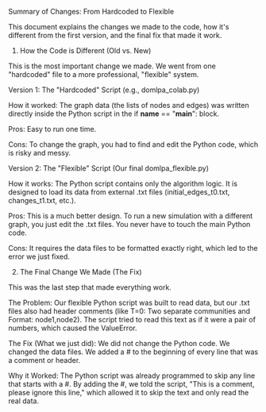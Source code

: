 Summary of Changes: From Hardcoded to Flexible

This document explains the changes we made to the code, how it's different from the first version, and the final fix that made it work.

1. How the Code is Different (Old vs. New)

This is the most important change we made. We went from one "hardcoded" file to a more professional, "flexible" system.

Version 1: The "Hardcoded" Script (e.g., domlpa_colab.py)

How it worked: The graph data (the lists of nodes and edges) was written directly inside the Python script in the if __name__ == "__main__": block.

Pros: Easy to run one time.

Cons: To change the graph, you had to find and edit the Python code, which is risky and messy.

Version 2: The "Flexible" Script (Our final domlpa_flexible.py)

How it works: The Python script contains only the algorithm logic. It is designed to load its data from external .txt files (initial_edges_t0.txt, changes_t1.txt, etc.).

Pros: This is a much better design. To run a new simulation with a different graph, you just edit the .txt files. You never have to touch the main Python code.

Cons: It requires the data files to be formatted exactly right, which led to the error we just fixed.

2. The Final Change We Made (The Fix)

This was the last step that made everything work.

The Problem: Our flexible Python script was built to read data, but our .txt files also had header comments (like T=0: Two separate communities and Format: node1,node2). The script tried to read this text as if it were a pair of numbers, which caused the ValueError.

The Fix (What we just did): We did not change the Python code. We changed the data files. We added a # to the beginning of every line that was a comment or header.

Why it Worked: The Python script was already programmed to skip any line that starts with a #. By adding the #, we told the script, "This is a comment, please ignore this line," which allowed it to skip the text and only read the real data.